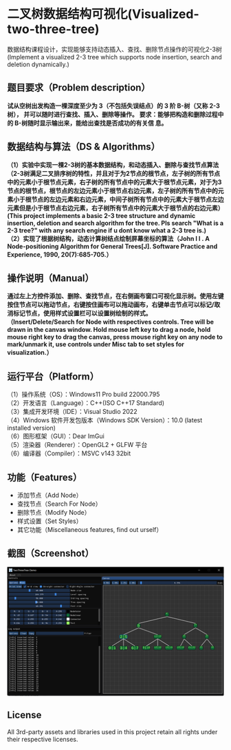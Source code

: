 # 二叉树数据结构可视化(Visualized-two-three-tree)
数据结构课程设计，实现能够支持动态插入、查找、删除节点操作的可视化2-3树(Implement a visualized 2-3 tree which supports node insertion, search and deletion dynamically.)
## 题目要求（Problem description）
**试从空树出发构造一棵深度至少为 3（不包括失误结点）的 3 阶 B-树（又称 2-3 树），
并可以随时进行查找、插入、删除等操作。
要求：能够把构造和删除过程中的 B-树随时显示输出来，能给出查找是否成功的有关信
息。**
## 数据结构与算法（DS & Algorithms）
**（1）实验中实现一棵2-3树的基本数据结构，和动态插入、删除与查找节点算法（2-3树满足二叉排序树的特性，并且对于为2节点的根节点，左子树的所有节点中的元素小于根节点元素，右子树的所有节点中的元素大于根节点元素，对于为3节点的根节点，根节点的左边元素小于根节点右边元素，左子树的所有节点中的元素小于根节点的左边元素和右边元素，中间子树所有节点中的元素大于根节点左边元素但是小于根节点右边元素，右子树所有节点中的元素大于根节点的右边元素）  
(This project implements a basic 2-3 tree structure and dynamic insertion, deletion and search algorithm for the tree. Pls search "What is a 2-3 tree?" with any search engine if u dont know what a 2-3 tree is.)  
（2）实现了根据树结构，动态计算树结点绘制屏幕坐标的算法（John I I . A Node-positioning Algorithm for General Trees[J]. Software Practice and Experience, 1990, 20(7):685-705.）**
## 操作说明（Manual）
**通过左上方控件添加、删除、查找节点，在右侧画布窗口可视化显示树。使用左键按住节点可以拖动节点，右键按住画布可以拖动画布，右键单击节点可以标记/取消标记节点，使用样式设置栏可以设置树绘制的样式。  
（Insert/Delete/Search for Node with respectives controls. Tree will be drawn in the canvas window. Hold mouse left key to drag a node, hold mouse right key to drag the canvas, press mouse right key on any node to mark/unmark it, use controls under Misc tab to set styles for visualization.）**
## 运行平台（Platform）
（1）操作系统（OS）：Windows11 Pro build 22000.795  
（2）开发语言（Language）：C++(ISO C++17 Standard)  
（3）集成开发环境（IDE）：Visual Studio 2022  
（4）Windows 软件开发包版本（Windows SDK Version）：10.0 (latest installed version)  
（6）图形框架（GUI）：Dear ImGui  
（5）渲染器（Renderer）：OpenGL2 + GLFW 平台  
（6）编译器（Compiler）：MSVC v143 32bit  
## 功能（Features）
+ 添加节点（Add Node）
+ 查找节点（Search For Node）
+ 删除节点（Modify Node）
+ 样式设置（Set Styles）
+ 其它功能（Miscellaneous features, find out urself）
## 截图（Screenshot）
![screenshot](https://github.com/leo4048111/Visualized-Two-Three-Tree/blob/main/screenshot/screenshot.png)
## License
All 3rd-party assets and libraries used in this project retain all rights under their respective licenses.
